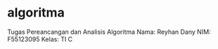 # algoritma
Tugas Pereancangan dan Analisis Algoritma
Nama: Reyhan Dany 
NIM: F55123095
Kelas: TI C
